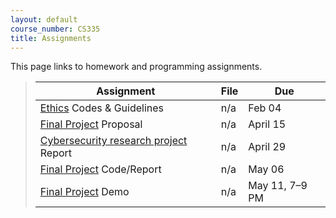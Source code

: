 ```yaml
---
layout: default
course_number: CS335
title: Assignments
---
```


This page links to homework and programming assignments.

> Assignment | File | Due
> ---------- | ---- | ---
> [Ethics](ethics.html) Codes & Guidelines | n/a | Feb 04
> [Final Project](project.html) Proposal | n/a | April 15
> [Cybersecurity research project](cybercrime.html) Report | n/a | April 29
> [Final Project](project.html) Code/Report | n/a | May 06
> [Final Project](project.html) Demo | n/a | May 11, 7&ndash;9 PM

<!--
> [Quiz 1](quiz1.html) | [Wireshark Capture](files/ftp.pcapng) | March 20
> [Quiz 2](quiz2.html) | [escape.pdf](files/escape.pdf), [kec.jpg](files/kec.jpg) | May 05
-->
